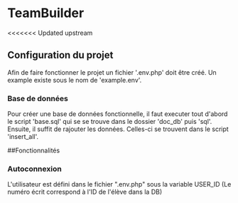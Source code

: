 # TeamBuilder

<<<<<<< Updated upstream
## Configuration du projet

Afin de faire fonctionner le projet un fichier '.env.php' doit être créé. Un example existe sous le nom de 'example.env'.

### Base de données

Pour créer une base de données fonctionnelle, il faut executer tout d'abord le script 'base.sql' qui se se trouve dans le dossier 'doc_db' puis 'sql'.
Ensuite, il suffit de rajouter les données. Celles-ci se trouvent dans le script 'insert_all'.

##Fonctionnalités

### Autoconnexion

L'utilisateur est défini dans le fichier ".env.php" sous la variable USER_ID (Le numéro écrit correspond à l'ID de l'élève dans la DB)
